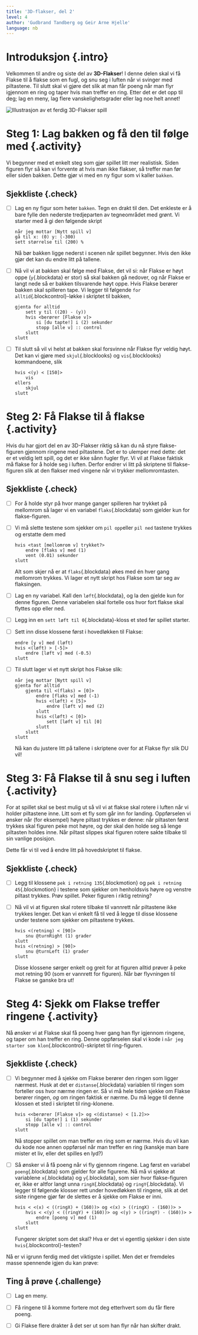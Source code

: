 ```yaml
---
title: '3D-flakser, del 2'
level: 4
author: 'Gudbrand Tandberg og Geir Arne Hjelle'
language: nb
---
```



# Introduksjon {.intro}

Velkommen til andre og siste del av __3D-Flakser__! I denne delen skal vi få
Flakse til å flakse som en fugl, og snu seg i luften når vi svinger med
piltastene. Til slutt skal vi gjøre det slik at man får poeng når man flyr
igjennom en ring og taper hvis man treffer en ring. Etter det er det opp til
deg; lag en meny, lag flere vanskelighetsgrader eller lag noe helt annet!

![Illustrasjon av et ferdig 3D-Flakser spill](3d_flakser.png)


# Steg 1: Lag bakken og få den til følge med {.activity}

Vi begynner med et enkelt steg som gjør spillet litt mer realistisk. Siden
figuren flyr så kan vi forvente at hvis man ikke flakser, så treffer man før
eller siden bakken. Dette gjør vi med en ny figur som vi kaller `bakken`.

## Sjekkliste {.check}

- [ ] Lag en ny figur som heter `bakken`. Tegn en drakt til den. Det enkleste er
  å bare fylle den nederste tredjeparten av tegneområdet med grønt. Vi starter
  med å gi den følgende skript

  ```blocks
  når jeg mottar [Nytt spill v]
  gå til x: (0) y: (-300)
  sett størrelse til (200) %
  ```

  Nå bør bakken ligge nederst i scenen når spillet begynner. Hvis den ikke gjør
  det kan du endre litt på tallene.

- [ ] Nå vil vi at bakken skal følge med Flakse, det vil si: når Flakse er høyt
  oppe (`y`{.blockdata} er stor) så skal bakken gå nedover, og når Flakse er
  langt nede så er bakken tilsvarende høyt oppe. Hvis Flakse berører bakken skal
  spilleren tape. Vi legger til følgende `for alltid`{.blockcontrol}-løkke i
  skriptet til bakken,

  ```blocks
  gjenta for alltid
      sett y til ((20) - (y))
      hvis <berører [Flakse v]>
          si [du tapte!] i (2) sekunder
          stopp [alle v] :: control
      slutt
  slutt
  ```

- [ ] Til slutt så vil vi helst at bakken skal forsvinne når Flakse flyr veldig
  høyt. Det kan vi gjøre med `skjul`{.blocklooks} og `vis`{.blocklooks}
  kommandoene, slik

  ```blocks
  hvis <(y) < [150]>
      vis
  ellers
      skjul
  slutt
  ```


# Steg 2: Få Flakse til å flakse {.activity}

Hvis du har gjort del en av 3D-Flakser riktig så kan du nå styre flakse-figuren
gjennom ringene med piltastene. Det er to ulemper med dette: det er et veldig
lett spill, og det er ikke sånn fugler flyr. Vi vil at Flakse faktisk må flakse
for å holde seg i luften. Derfor endrer vi litt på skriptene til flakse-figuren
slik at den flakser med vingene når vi trykker mellomromtasten.

## Sjekkliste {.check}

- [ ] For å holde styr på hvor mange ganger spilleren har trykket på mellomrom
  så lager vi en variabel `flaks`{.blockdata} som gjelder kun for
  flakse-figuren.

- [ ] Vi må slette testene som sjekker om `pil opp`eller `pil ned` tastene
  trykkes og erstatte dem med

  ```blocks
  hvis <tast [mellomrom v] trykket?>
      endre [flaks v] med (1)
      vent (0.01) sekunder
  slutt
  ```

  Alt som skjer nå er at `flaks`{.blockdata} økes med én hver gang mellomrom
  trykkes. Vi lager et nytt skript hos Flakse som tar seg av flaksingen.

- [ ] Lag en ny variabel. Kall den `løft`{.blockdata}, og la den gjelde kun for
  denne figuren. Denne variabelen skal fortelle oss hvor fort flakse skal
  flyttes opp eller ned.

- [ ] Legg inn en `sett løft til 0`{.blockdata}-kloss et sted før spillet
  starter.

- [ ] Sett inn disse klossene først i hovedløkken til Flakse:

  ```blocks
  endre [y v] med (løft)
  hvis <(løft) > [-5]>
      endre [løft v] med (-0.5)
  slutt
  ```

- [ ] Til slutt lager vi et nytt skript hos Flakse slik:

  ```blocks
  når jeg mottar [Nytt spill v]
  gjenta for alltid
      gjenta til <(flaks) = [0]>
          endre [flaks v] med (-1)
          hvis <(løft) < [5]>
              endre [løft v] med (2)
          slutt
          hvis <(løft) < [0]>
              sett [løft v] til [0]
          slutt
      slutt
  slutt
  ```

  Nå kan du justere litt på tallene i skriptene over for at Flakse flyr slik DU
  vil!


# Steg 3: Få Flakse til å snu seg i luften {.activity}

For at spillet skal se best mulig ut så vil vi at flakse skal rotere i luften
når vi holder piltastene inne. Litt som et fly som går inn for landing.
Oppførselen vi ønsker når (for eksempel) høyre piltast trykkes er denne: når
piltasten først trykkes skal figuren peke mot høyre, og der skal den holde seg
så lenge piltasten holdes inne. Når piltast slippes skal figuren rotere sakte
tilbake til sin vanlige posisjon.

Dette får vi til ved å endre litt på hovedskriptet til flakse.

## Sjekkliste {.check}

- [ ] Legg til klossene `pek i retning 135`{.blockmotion} og `pek i retning
  45`{.blockmotion} i testene som sjekker om henholdsvis høyre og venstre
  piltast trykkes. Prøv spillet. Peker figuren i riktig retning?

- [ ] Nå vil vi at figuren skal rotere tilbake til vannrett når piltastene ikke
  trykkes lenger. Det kan vi enkelt få til ved å legge til disse klossene under
  testene som sjekker om piltastene trykkes.

  ```blocks
  hvis <(retning) < [90]>
      snu @turnRight (1) grader
  slutt
  hvis <(retning) > [90]>
      snu @turnLeft (1) grader
  slutt
  ```

  Disse klossene sørger enkelt og greit for at figuren alltid prøver å peke mot
  retning 90 (som er vannrett for figuren). Når bør flyvningen til Flakse se
  ganske bra ut!


# Steg 4: Sjekk om Flakse treffer ringene {.activity}

Nå ønsker vi at Flakse skal få poeng hver gang han flyr igjennom ringene, og
taper om han treffer en ring. Denne oppførselen skal vi kode i `når jeg starter
som klon`{.blockcontrol}-skriptet til ring-figuren.

## Sjekkliste {.check}

- [ ] Vi begynner med å sjekke om Flakse berører den ringen som ligger nærmest.
  Husk at det er `distanse`{.blockdata} variablen til ringen som forteller oss
  hvor nærme ringen er. Så vi må hele tiden sjekke om Flakse berører ringen,
  *og* om ringen faktisk er nærme. Du må legge til denne klossen et sted i
  skriptet til ring-klonene.

  ```blocks
  hvis <<berører [Flakse v]> og <(distanse) < [1.2]>>
      si [du tapte!] i (1) sekunder
      stopp [alle v] :: control
  slutt
  ```

  Nå stopper spillet om man treffer en ring som er nærme. Hvis du vil kan du
  kode noe annen oppførsel når man treffer en ring (kanskje man bare mister et
  liv, eller det spilles en lyd?)

- [ ] Så ønsker vi å få poeng når vi fly gjennom ringene. Lag først en variabel
  `poeng`{.blockdata} som gjelder for alle figurene. Nå må vi sjekke at
  variablene `x`{.blockdata} og `y`{.blockdata}, som sier hvor flakse-figuren
  er, ikke er altfor langt unna `ringX`{.blockdata} og `ringY`{.blockdata}. Vi
  legger til følgende klosser rett under hovedløkken til ringene, slik at det
  siste ringene gjør før de slettes er å sjekke om Flakse er inni.

  ```blocks
  hvis < <(x) < ((ringX) + (160))> og <(x) > ((ringX) - (160))> >
      hvis < <(y) < ((ringY) + (160))> og <(y) > ((ringY) - (160))> >
          endre [poeng v] med (1)
      slutt
  slutt
  ```

  Fungerer skriptet som det skal? Hva er det vi egentlig sjekker i den siste
  `hvis`{.blockcontrol}-testen?

Nå er vi igrunn ferdig med det viktigste i spillet. Men det er fremdeles masse
spennende igjen du kan prøve:

## Ting å prøve {.challenge}

- [ ] Lag en meny.

- [ ] Få ringene til å komme fortere mot deg etterhvert som du får flere poeng.

- [ ] Gi Flakse flere drakter å det ser ut som han flyr når han skifter drakt.

